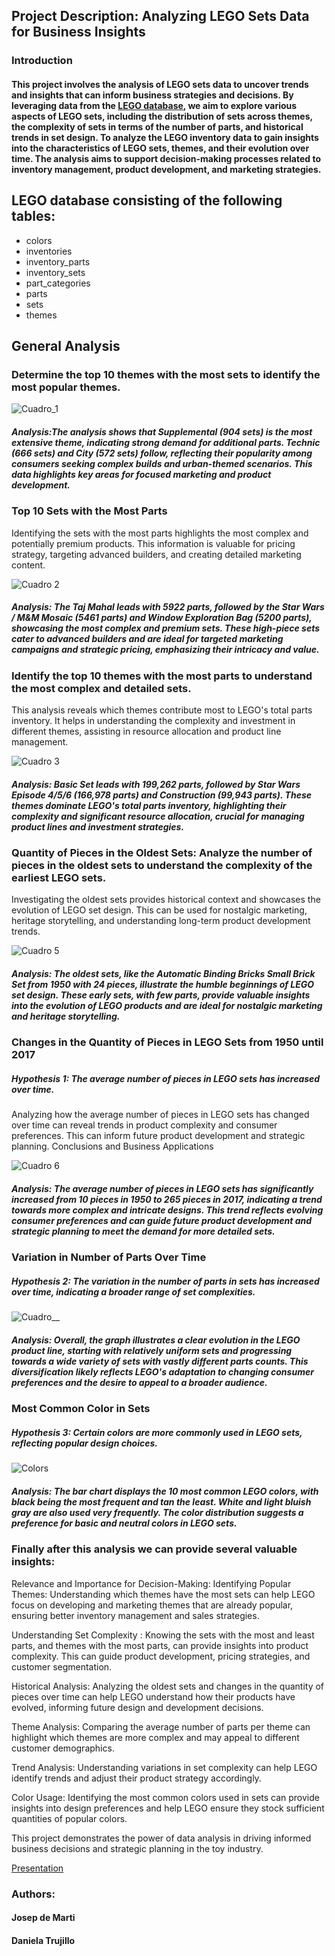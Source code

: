 ## Project Description: Analyzing LEGO Sets Data for Business Insights
### Introduction
#### This project involves the analysis of LEGO sets data to uncover trends and insights that can inform business strategies and decisions. By leveraging data from the [LEGO database](https://www.kaggle.com/datasets/rtatman/lego-database/data), we aim to explore various aspects of LEGO sets, including the distribution of sets across themes, the complexity of sets in terms of the number of parts, and historical trends in set design. To analyze the LEGO inventory data to gain insights into the characteristics of LEGO sets, themes, and their evolution over time. The analysis aims to support decision-making processes related to inventory management, product development, and marketing strategies.

## LEGO database consisting of the following tables:
- colors
- inventories
- inventory_parts
- inventory_sets
- part_categories
- parts
- sets
- themes

## General Analysis
### Determine the top 10 themes with the most sets to identify the most popular themes.

![Cuadro_1](https://github.com/DaniCoco31/miniproject_week4/blob/main/Visualizations/Number_of_Sets_per_Theme.png)

##### Analysis:The analysis shows that Supplemental (904 sets) is the most extensive theme, indicating strong demand for additional parts. Technic (666 sets) and City (572 sets) follow, reflecting their popularity among consumers seeking complex builds and urban-themed scenarios. This data highlights key areas for focused marketing and product development.

### Top 10 Sets with the Most Parts
Identifying the sets with the most parts highlights the most complex and potentially premium products. This information is valuable for pricing strategy, targeting advanced builders, and creating detailed marketing content.

![Cuadro 2](https://github.com/DaniCoco31/miniproject_week4/blob/main/Visualizations/Top_10_Sets_with_the_Most_Parts.png)

##### Analysis:  The Taj Mahal leads with 5922 parts, followed by the Star Wars / M&M Mosaic (5461 parts) and Window Exploration Bag (5200 parts), showcasing the most complex and premium sets. These high-piece sets cater to advanced builders and are ideal for targeted marketing campaigns and strategic pricing, emphasizing their intricacy and value.


### Identify the top 10 themes with the most parts to understand the most complex and detailed sets.
This analysis reveals which themes contribute most to LEGO's total parts inventory. It helps in understanding the complexity and investment in different themes, assisting in resource allocation and product line management.

![Cuadro 3](https://github.com/DaniCoco31/miniproject_week4/blob/main/Visualizations/Themes_with_the_Most_Parts.png)

##### Analysis: Basic Set leads with 199,262 parts, followed by Star Wars Episode 4/5/6 (166,978 parts) and Construction (99,943 parts). These themes dominate LEGO's total parts inventory, highlighting their complexity and significant resource allocation, crucial for managing product lines and investment strategies.

### Quantity of Pieces in the Oldest Sets: Analyze the number of pieces in the oldest sets to understand the complexity of the earliest LEGO sets. 
Investigating the oldest sets provides historical context and showcases the evolution of LEGO set design. This can be used for nostalgic marketing, heritage storytelling, and understanding long-term product development trends.

![Cuadro 5](https://github.com/DaniCoco31/miniproject_week4/blob/main/Visualizations/Quantity_of_Pieces_in_the_Oldest_Sets.png)

##### Analysis: The oldest sets, like the Automatic Binding Bricks Small Brick Set from 1950 with 24 pieces, illustrate the humble beginnings of LEGO set design. These early sets, with few parts, provide valuable insights into the evolution of LEGO products and are ideal for nostalgic marketing and heritage storytelling.

### Changes in the Quantity of Pieces in LEGO Sets from 1950 until 2017 
##### Hypothesis 1: The average number of pieces in LEGO sets has increased over time.
Analyzing how the average number of pieces in LEGO sets has changed over time can reveal trends in product complexity and consumer preferences. This can inform future product development and strategic planning.
Conclusions and Business Applications

![Cuadro 6](https://github.com/DaniCoco31/miniproject_week4/blob/main/Visualizations/Changes%20in%20the%20Quantity_of_Pieces_in_LEGO_Sets_from_1950_2017.png)

##### Analysis: The average number of pieces in LEGO sets has significantly increased from 10 pieces in 1950 to 265 pieces in 2017, indicating a trend towards more complex and intricate designs. This trend reflects evolving consumer preferences and can guide future product development and strategic planning to meet the demand for more detailed sets.

### Variation in Number of Parts Over Time
##### Hypothesis 2: The variation in the number of parts in sets has increased over time, indicating a broader range of set complexities.

![Cuadro__](https://github.com/DaniCoco31/miniproject_week4/blob/main/Visualizations/variation_num_part_over_year.png)

##### Analysis: Overall, the graph illustrates a clear evolution in the LEGO product line, starting with relatively uniform sets and progressing towards a wide variety of sets with vastly different parts counts. This diversification likely reflects LEGO's adaptation to changing consumer preferences and the desire to appeal to a broader audience.

### Most Common Color in Sets
##### Hypothesis 3: Certain colors are more commonly used in LEGO sets, reflecting popular design choices.
![Colors](https://github.com/DaniCoco31/miniproject_week4/blob/main/Visualizations/most_common_color_in_sets.png)

##### Analysis: The bar chart displays the 10 most common LEGO colors, with black being the most frequent and tan the least. White and light bluish gray are also used very frequently. The color distribution suggests a preference for basic and neutral colors in LEGO sets.

### Finally after this analysis we can provide several valuable insights:

Relevance and Importance for Decision-Making:
Identifying Popular Themes: Understanding which themes have the most sets can help LEGO focus on developing and marketing themes that are already popular, ensuring better inventory management and sales strategies.

Understanding Set Complexity : Knowing the sets with the most and least parts, and themes with the most parts, can provide insights into product complexity. This can guide product development, pricing strategies, and customer segmentation.

Historical Analysis: Analyzing the oldest sets and changes in the quantity of pieces over time can help LEGO understand how their products have evolved, informing future design and development decisions.

Theme Analysis: Comparing the average number of parts per theme can highlight which themes are more complex and may appeal to different customer demographics.

Trend Analysis: Understanding variations in set complexity can help LEGO identify trends and adjust their product strategy accordingly.

Color Usage: Identifying the most common colors used in sets can provide insights into design preferences and help LEGO ensure they stock sufficient quantities of popular colors.

This project demonstrates the power of data analysis in driving informed business decisions and strategic planning in the toy industry.

[Presentation](https://www.canva.com/design/DAGLTNadi9A/d0wNg4BSJlrT_ioaAhhV3w/edit?utm_content=DAGLTNadi9A&utm_campaign=designshare&utm_medium=link2&utm_source=sharebutton)

### Authors:
#### Josep de Marti
#### Daniela Trujillo

